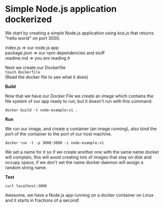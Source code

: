 # Simple Node.js application dockerized

We start by creating a simple Node.js application using koa.js that returns "hello world" on port 3000.

index.js => our node.js app  
package.json => our npm dependencies and stuff  
readme.md => you are reading it  

Next we create our Dockerfile  
`touch Dockerfile`  
(Read the docker file to see what it does)

__Build__

Now that we have our Docker File we create an image which contains the file system of our app ready to run, but it doesn't run with this command.   

`docker build -t node-example:v1 .`

__Run__

We run our image, and create a container (an image running), also bind the port of the container to the port of our host machine.

`docker run -t -p 3000:3000 -i node-example:v1`

We set a name for it so if we create another one with the same name docker will complain, this will avoid creating lots of images that stay on disk and occupy space, if we don't set the name docker daemon will assign a random string name.

__Test__

`curl localhost:3000`   

Awesome, we have a Node.js app running on a docker container on Linux and it starts in fractions of a second!
